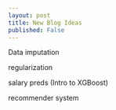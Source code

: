 ```yaml
---
layout: post
title: New Blog Ideas
published: False
---
```


Data imputation

regularization

salary preds (Intro to XGBoost)

recommender system
